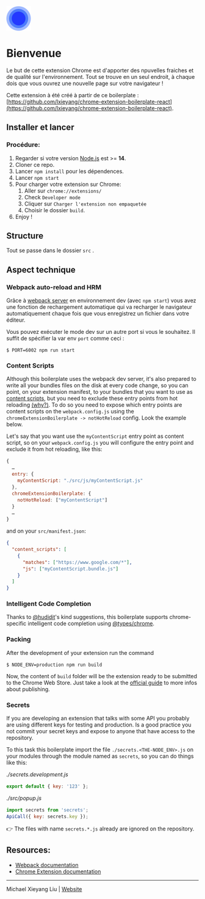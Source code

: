 <img src="src/assets/img/icon-128.png" width="64"/>

# Bienvenue

Le but de cette extension Chrome est d'apporter des npuvelles fraiches et de qualité sur l'environnement. Tout se trouve en un seul endroit, à chaque dois que vous ouvrez une nouvelle page sur votre navigateur !

Cette extension à été créé à partir de ce boilerplate : [https://github.com/lxieyang/chrome-extension-boilerplate-react](https://github.com/lxieyang/chrome-extension-boilerplate-react).

## Installer et lancer

### Procédure:

1. Regarder si votre version [Node.js](https://nodejs.org/) est >= **14**.
2. Cloner ce repo.
3. Lancer `npm install` pour les dépendences.
4. Lancer `npm start`
5. Pour charger votre extension sur Chrome:
   1. Aller sur `chrome://extensions/`
   2. Check `Developer mode`
   3. Cliquer sur `Charger l'extension non empaquetée`
   4. Choisir le dossier `build`.
6. Enjoy !

## Structure

Tout se passe dans le dossier `src`
.

## Aspect technique

### Webpack auto-reload and HRM

Grâce à [webpack server](https://webpack.github.io/docs/webpack-dev-server.html) en environnement dev (avec `npm start`) vous avez une fonction de rechargement automatique qui va recharger le navigateur automatiquement chaque fois que vous enregistrez un fichier dans votre éditeur.

Vous pouvez exécuter le mode dev sur un autre port si vous le souhaitez. Il suffit de spécifier la var env `port` comme ceci :

```
$ PORT=6002 npm run start
```

### Content Scripts

Although this boilerplate uses the webpack dev server, it's also prepared to write all your bundles files on the disk at every code change, so you can point, on your extension manifest, to your bundles that you want to use as [content scripts](https://developer.chrome.com/extensions/content_scripts), but you need to exclude these entry points from hot reloading [(why?)](https://github.com/samuelsimoes/chrome-extension-webpack-boilerplate/issues/4#issuecomment-261788690). To do so you need to expose which entry points are content scripts on the `webpack.config.js` using the `chromeExtensionBoilerplate -> notHotReload` config. Look the example below.

Let's say that you want use the `myContentScript` entry point as content script, so on your `webpack.config.js` you will configure the entry point and exclude it from hot reloading, like this:

```js
{
  …
  entry: {
    myContentScript: "./src/js/myContentScript.js"
  },
  chromeExtensionBoilerplate: {
    notHotReload: ["myContentScript"]
  }
  …
}
```

and on your `src/manifest.json`:

```json
{
  "content_scripts": [
    {
      "matches": ["https://www.google.com/*"],
      "js": ["myContentScript.bundle.js"]
    }
  ]
}
```

### Intelligent Code Completion

Thanks to [@hudidit](https://github.com/lxieyang/chrome-extension-boilerplate-react/issues/4)'s kind suggestions, this boilerplate supports chrome-specific intelligent code completion using [@types/chrome](https://www.npmjs.com/package/@types/chrome).

### Packing

After the development of your extension run the command

```
$ NODE_ENV=production npm run build
```

Now, the content of `build` folder will be the extension ready to be submitted to the Chrome Web Store. Just take a look at the [official guide](https://developer.chrome.com/webstore/publish) to more infos about publishing.

### Secrets

If you are developing an extension that talks with some API you probably are using different keys for testing and production. Is a good practice you not commit your secret keys and expose to anyone that have access to the repository.

To this task this boilerplate import the file `./secrets.<THE-NODE_ENV>.js` on your modules through the module named as `secrets`, so you can do things like this:

_./secrets.development.js_

```js
export default { key: '123' };
```

_./src/popup.js_

```js
import secrets from 'secrets';
ApiCall({ key: secrets.key });
```

:point_right: The files with name `secrets.*.js` already are ignored on the repository.

## Resources:

- [Webpack documentation](https://webpack.js.org/concepts/)
- [Chrome Extension documentation](https://developer.chrome.com/extensions/getstarted)

---

Michael Xieyang Liu | [Website](https://lxieyang.github.io)
